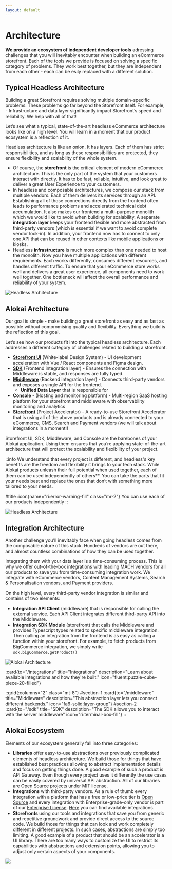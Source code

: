 ```yaml
---
layout: default
---
```


# Architecture

**We provide an ecosystem of independent developer tools** adressing challenges that you will inevitably encounter when building an eCommerce storefront. Each of the tools we provide is focused on solving a specific category of problems. They work best together, but they are independent from each other - each can be esily replaced with a different solution.

## Typical Headless Architecture

Building a great Storefront requires solving multiple domain-specific problems. These problems go far beyond the Storefront itself. For example, - Infrastructure and data layer significantly impact Storefront’s speed and reliability. We help with all of that!

Let’s see what a typical, state-of-the-art headless eCommerce architecture looks like on a high level. You will learn in a moment that our product ecosystem is a reflection of it.

Headless architecture is like an onion. It has layers. Each of them has strict responsibilities, and as long as these responsibilities are protected, they ensure flexibility and scalability of the whole system.


- Of course, the **storefront** is the critical element of modern eCommerce architecture. This is the only part of the system that your customers interact with directly. It has to be fast, reliable, intuitive, and look great to deliver a great User Experience to your customers.
- In headless and composable architectures, we compose our stack from multiple vendors. Each of them delivers its services through an API. Establishing all of those connections directly from the frontend often leads to performance problems and accelerated technical debt accumulation. It also makes our frontend a multi-purpose monolith which we would like to avoid when building for scalability. A separate **integration layer** keeps your frontend flexible and more abstracted from third-party vendors (which is essential if we want to avoid complete vendor lock-in). In addition, your frontend now has to connect to only one API that can be reused in other contexts like mobile applications or kiosks.
- Headless **infrastructure** is much more complex than one needed to host the monolith. Now you have multiple applications with different requirements. Each works differently, consumes different resources, and handles different traffic. To ensure that your eCommerce store works well and delivers a great user experience, all components need to work well together. One bottleneck will affect the overall performance and reliability of your system.

<img src="/img/architecture/headless.svg" alt="Headless Architecture" class="mx-auto">

## Alokai Architecture

Our goal is simple - make building a great storefront as easy and as fast as possible without compromising quality and flexibility. Everything we build is the reflection of this goal.

Let’s see how our products fit into the typical headless architecture. Each addresses a different category of challenges related to building a storefront.

- [**Storefront UI**](https://docs.storefrontui.io) (White-label Design System) - UI development acceleration with Vue / React components and Figma design.
- [**SDK**](/sdk) (Frontend integration layer) - Ensures the connection with Middleware is stable, and responses are fully typed.
- [**Middleware**](/middleware) (Backend integration layer) - Connects third-party vendors and exposes a single API for the frontend.
    - **Unified Data Layer** that is responsible for
- [**Console**](/console) - (Hosting and monitoring platform) - Multi-region SaaS hosting platform for your storefront and middleware with observability monitoring and analytics
- [**Storefront**](/storefront) (Project Accelerator) - A ready-to-use Storefront Accelerator that is using all of the above products and is already connected to your eCommerce, CMS, Search and Payment vendors (we will talk about integrations in a moment!)

Storefront UI, SDK, Middleware, and Console are the barebones of your Alokai application. Using them ensures that you’re applying state-of-the-art architecture that will protect the scalability and flexibility of your project.

::info
We understand that every project is different, and headless's key benefits are the freedom and flexibility it brings to your tech stack. While Alokai products unleash their full potential when used together, each of them can be used independently of others**. You can take the parts that fit your needs best and replace the ones that don’t with something more tailored to your needs.

#title
:icon{name="ri:error-warning-fill" class="mr-2"}
You can use each of our products independently
::

<img src="/img/architecture/general.svg" alt="Headless Architecture" class="mx-auto">

## Integration Architecture

Another challenge you’ll inevitably face when going headless comes from the composable nature of this stack. Hundreds of vendors are out there, and almost countless combinations of how they can be used together. 

Integrating them with your data layer is a time-consuming process. This is why we offer out-of-the-box integrations with leading MACH vendors for all our products to save you from time-consuming integration work. We integrate with eCommerce vendors, Content Management Systems, Search & Personalisation vendors, and Payment providers.

On the high level, every third-party vendor integration is similar and contains of two elements:

- **Integration API Client** (middleware) that is responsible for calling the external service. Each API Client integrates different third-party API into the Middleware.
- **Integration SDK Module** (storefront) that calls the Middleware and provides Typescript types related to specific middleware integration. Then calling an integration from the frontend is as easy as calling a function within your storefront. For example, to fetch products from BigCommerce integration, we simply write `sdk.bigCommerce.getProduct()`

<img src="/img/architecture/integrations.svg" alt="Alokai Architecture" class="mx-auto" />

:card{to="/integrations" title="Integrations" description="Learn about available integrations and how they're built." icon="fluent:puzzle-cube-piece-20-filled"}

::grid{:columns="2" class="mt-8"}
#section-1
:card{to="/middleware" title="Middleware" description="This abstraction layer lets you connect different backends." icon="fa6-solid:layer-group"}
#section-2
:card{to="/sdk" title="SDK" description="The SDK allows you to interact with the server middleware" icon="ri:terminal-box-fill"}
::

## Alokai Ecosystem

Elements of our ecosystem generally fall into three categories:

- **Libraries** offer easy-to-use abstractions over previously complicated elements of headless architecture. We build those for things that have established best practices allowing to abstract implementation details and focus on getting things done. A good example of such a product is API Gateway. Even though every project uses it differently the use cases can be easily covered by universal API abstraction. All of our libraries are Open Source projects under MIT license.
- **Integrations** with third-party vendors. As a rule of thumb every integration with a platform that has a free or low-price tier is [Open Source](https://github.com/vuestorefront) and every integration with Enterprise-grade-only vendor is part of our [Enterprise License](/enterprise). [Here](/integrations) you can find available integrations.
- **Storefronts** using our tools and integrations that save you from generic and repetitive groundwork and provide direct access to the source code. We build those for things that can look and work completely different in different projects. In such cases, abstractions are simply too limiting. A good example of a product that should be an accelerator is a UI library. There are too many ways to customize the UI to restrict its capabilities with abstractions and extension points, allowing you to adjust only certain aspects of your components.

<img src="/img/architecture/ecosystem.svg" class="mx-auto" />